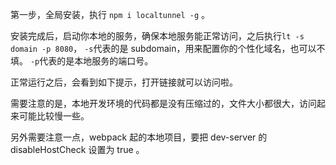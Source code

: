 第一步，全局安装，执行 `npm i localtunnel -g` 。

安装完成后，启动你本地的服务，确保本地服务能正常访问，之后执行`lt -s domain -p 8080`， `-s`代表的是 subdomain，用来配置你的个性化域名，也可以不填。 `-p`代表的是本地服务的端口号。

正常运行之后，会看到如下提示，打开链接就可以访问啦。

需要注意的是，本地开发环境的代码都是没有压缩过的，文件大小都很大，访问起来可能比较慢一些。

另外需要注意一点，webpack 起的本地项目，要把 dev-server 的 disableHostCheck 设置为 true 。

